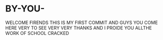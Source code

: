 # BY-YOU-
WELCOME FIRENDS 
THIS IS MY FIRST COMMIT AND GUYS YOU COME HERE VERY TO SEE VERY VERY THANKS 
AND I PROIDE YOU ALLTHE WORK OF SCHOOL CRACKED
